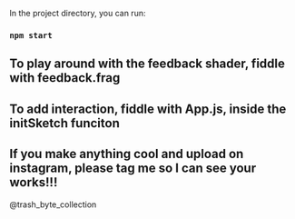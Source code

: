 In the project directory, you can run:

### `npm start`


## To play around with the feedback shader, fiddle with feedback.frag


## To add interaction, fiddle with App.js, inside the initSketch funciton


## If you make anything cool and upload on instagram, please tag me so I can see your works!!!

@trash_byte_collection 
